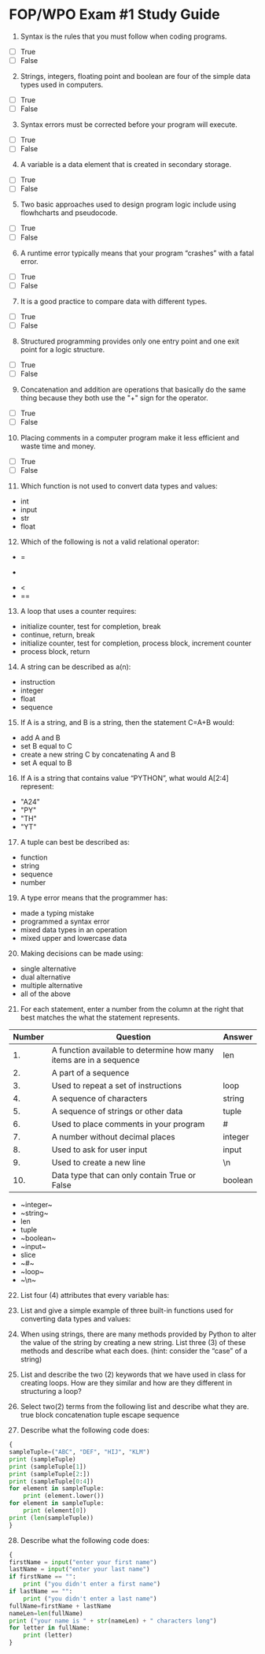 # FOP/WPO Exam #1 Study Guide

1. Syntax is the rules that you must follow when coding programs.

- [ ] True
- [ ] False

2. Strings, integers, floating point and boolean are four of the simple data types used in computers.

- [ ] True
- [ ] False

3. Syntax errors must be corrected before your program will execute.

- [ ] True
- [ ] False

4. A variable is a data element that is created in secondary storage.

- [ ] True
- [ ] False

5. Two basic approaches used to design program logic include using flowhcharts and pseudocode.

- [ ] True
- [ ] False

6. A runtime error typically means that your program “crashes” with a fatal error.

- [ ] True
- [ ] False

7. It is a good practice to compare data with different types.

- [ ] True
- [ ] False

8. Structured programming provides only one entry point and one exit point for a logic structure.

- [ ] True
- [ ] False

9. Concatenation and addition are operations that basically do the same thing because they both use the "+" sign for the operator.

- [ ] True
- [ ] False

10. Placing comments in a computer program make it less efficient and waste time and money.

- [ ] True
- [ ] False

11. Which function is not used to convert data types and values:
  - int
  - input
  - str
  - float


12. Which of the following is not a valid relational operator:
  - =
  - >
  - <
  - ==

13. A loop that uses a counter requires:
  - initialize counter, test for completion, break
  - continue, return, break
  - initialize counter, test for completion, process block, increment counter
  - process block, return


14. A string can be described as a(n):
  - instruction
  - integer
  - float
  - sequence


15. If A is a string, and B is a string, then the statement C=A+B would:
  - add A and B
  - set B equal to C
  - create a new string C by concatenating A and B
  - set A equal to B


16. If A is a string that contains value “PYTHON”, what would A[2:4] represent:
  - "A24"
  - "PY"
  - "TH"
  - "YT"

17. A tuple can best be described as:
  - function
  - string
  - sequence
  - number

19. A type error means that the programmer has:
  - made a typing mistake
  - programmed a syntax error
  - mixed data types in an operation
  - mixed upper and lowercase data

20. Making decisions can be made using:
  - single alternative
  - dual alternative
  - multiple alternative
  - all of the above


21. For each statement, enter a number from the column at the right that best matches the what the statement represents.

Number | Question | Answer
--|---|--
1. | A function available to determine how many items are in a sequence | len
2. | A part of a sequence |
3. | Used to repeat a set of instructions | loop
4. | A sequence of characters | string
5. | A sequence of strings or other data | tuple
6. | Used to place comments in your program | #
7. | A number without decimal places | integer
8. | Used to ask for user input | input
9. | Used to create a new line | \n
10. | Data type that can only contain True or False | boolean

  - ~integer~
  - ~string~
  - len
  - tuple
  - ~boolean~
  - ~input~
  - slice
  - ~#~
  - ~loop~
  - ~\n~


22. List four (4) attributes that every variable has:



23. List and give a simple example of three built-in functions used for converting data types and values:


24. When using strings, there are many methods provided by Python to alter the value of the string by creating a new string. List three (3) of these methods and describe what each does. (hint: consider the “case” of a string)


25. List and describe the two (2) keywords that we have used in class for creating loops. How are they similar and how are they different in structuring a loop?



26. Select two(2) terms from the following list and describe what they are.
true block	  concatenation	 tuple  	escape sequence


27. Describe what the following code does:

```python
{
sampleTuple=("ABC", "DEF", "HIJ", "KLM")
print (sampleTuple)
print (sampleTuple[1])
print (sampleTuple[2:])
print (sampleTuple[0:4])
for element in sampleTuple:
    print (element.lower())
for element in sampleTuple:
    print (element[0])
print (len(sampleTuple))
}
```

28. Describe what the following code does:


```python
{
firstName = input("enter your first name")
lastName = input("enter your last name")
if firstName == "":
    print ("you didn't enter a first name")
if lastName == "":
    print ("you didn't enter a last name")
fullName=firstName + lastName
nameLen=len(fullName)
print ("your name is " + str(nameLen) + " characters long")
for letter in fullName:
    print (letter)
}
```
